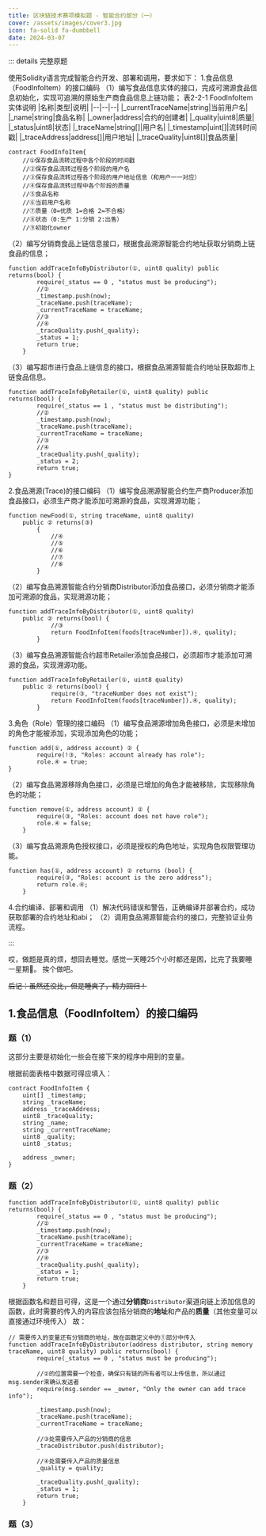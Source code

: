 ```yaml
---
title: 区块链技术赛项模拟题 - 智能合约部分（一）
cover: /assets/images/cover3.jpg
icon: fa-solid fa-dumbbell
date: 2024-03-07
---
```

::: details 完整原题

使用Solidity语言完成智能合约开发、部署和调用，要求如下：
1.食品信息（FoodInfoItem）的接口编码
（1）编写食品信息实体的接口，完成可溯源食品信息初始化，实现可追溯的原始生产商食品信息上链功能；
表2-2-1 FoodInfoItem实体说明
|名称|类型|说明|
|--|--|--|
|_currentTraceName|string|当前用户名|
|_name|string|食品名称|
|_owner|address|合约的创建者|
|_quality|uint8|质量|
|_status|uint8|状态|
|_traceName|string[]|用户名|
|_timestamp|uint[]|流转时间戳|
|_traceAddress|address[]|用户地址|
|_traceQuality|uint8[]|食品质量|

```solidity
contract FoodInfoItem{
    //①保存食品流转过程中各个阶段的时间戳
    //②保存食品流转过程各个阶段的用户名
    //③保存食品流转过程各个阶段的用户地址信息（和用户一一对应）
    //④保存食品流转过程中各个阶段的质量
    //⑤食品名称
    //⑥当前用户名称
    //⑦质量（0=优质 1=合格 2=不合格）
    //⑧状态（0:生产 1:分销 2:出售）
    //⑨初始化owner
```

（2）编写分销商食品上链信息接口，根据食品溯源智能合约地址获取分销商上链食品的信息； 

```solidity
function addTraceInfoByDistributor(①, uint8 quality) public returns(bool) {
        require(_status == 0 , "status must be producing");
        //②
        _timestamp.push(now);
        _traceName.push(traceName);
        _currentTraceName = traceName;
        //③
        //④
        _traceQuality.push(_quality);
        _status = 1;
        return true;
    }
```

（3）编写超市进行食品上链信息的接口，根据食品溯源智能合约地址获取超市上链食品信息。

```solidity
function addTraceInfoByRetailer(①, uint8 quality) public returns(bool) {
        require(_status == 1 , "status must be distributing");
        //②
        _timestamp.push(now);
        _traceName.push(traceName);
        _currentTraceName = traceName;
        //③
        //④
        _traceQuality.push(_quality);
        _status = 2;
        return true;
}
```

2.食品溯源(Trace)的接口编码
（1）编写食品溯源智能合约生产商Producer添加食品接口，必须生产商才能添加可溯源的食品，实现溯源功能；

```solidity
function newFood(①, string traceName, uint8 quality)
	public ② returns(③)
        {
            //④
            //⑤
            //⑥
            //⑦
            //⑧
        }
```

（2）编写食品溯源智能合约分销商Distributor添加食品接口，必须分销商才能添加可溯源的食品，实现溯源功能；

```solidity
function addTraceInfoByDistributor(①, uint8 quality)
	public ② returns(bool) {
            //③
            return FoodInfoItem(foods[traceNumber]).④, quality);
        }
```

（3）编写食品溯源智能合约超市Retailer添加食品接口，必须超市才能添加可溯源的食品，实现溯源功能。

```solidity
function addTraceInfoByRetailer(①, uint8 quality)
	public ② returns(bool) {
            require(③, "traceNumber does not exist");
            return FoodInfoItem(foods[traceNumber]).④, quality);
        }
```

3.角色（Role）管理的接口编码
（1）编写食品溯源增加角色接口，必须是未增加的角色才能被添加，实现添加角色的功能；

```solidity
function add(①, address account) ② {
        require(!③, "Roles: account already has role");
        role.④ = true;
}
```

（2）编写食品溯源移除角色接口，必须是已增加的角色才能被移除，实现移除角色的功能； 

```solidity
function remove(①, address account) ② {
        require(③, "Roles: account does not have role");
        role.④ = false;
    }
```

（3）编写食品溯源角色授权接口，必须是授权的角色地址，实现角色权限管理功能。

```solidity
function has(①, address account) ② returns (bool) {
        require(③, "Roles: account is the zero address");
        return role.④;
    }
```

4.合约编译、部署和调用
（1）解决代码错误和警告，正确编译并部署合约，成功获取部署的合约地址和abi；
（2）调用食品溯源智能合约的接口，完整验证业务流程。

:::

哎，做题是真的烦，想回去睡觉。感觉一天睡25个小时都还是困，比完了我要睡一星期🛌。
挨个做吧。

~~后记：虽然还没比，但是睡爽了，精力回归！~~


## 1.食品信息（FoodInfoItem）的接口编码

### 题（1）

这部分主要是初始化一些会在接下来的程序中用到的变量。

根据前面表格中数据可得应填入：

```solidity
contract FoodInfoItem {
    uint[] _timestamp;
    string _traceName;
    address _traceAddress;
    uint8 _traceQuality;
    string _name;
    string _currentTraceName;
    uint8 _quality;
    uint8 _status;

    address _owner;
}
```

### 题（2）

```solidity
function addTraceInfoByDistributor(①, uint8 quality) public returns(bool) {
        require(_status == 0 , "status must be producing");
        //②
        _timestamp.push(now);
        _traceName.push(traceName);
        _currentTraceName = traceName;
        //③
        //④
        _traceQuality.push(_quality);
        _status = 1;
        return true;
    }
```

根据函数名和题目可得，这是一个通过**分销商**`Distributor`渠道向链上添加信息的函数，此时需要的传入的内容应该包括分销商的**地址**和产品的**质量**（其他变量可以直接通过环境传入）
故：

```solidity
// 需要传入的变量还有分销商的地址，故在函数定义中的①部分中传入
function addTraceInfoByDistributor(address distributor, string memory traceName, uint8 quality) public returns(bool) {
        require(_status == 0 , "status must be producing");

        //②的位置需要一个检查，确保只有链的所有者可以上传信息，所以通过msg.sender来确认发送者
        require(msg.sender == _owner, "Only the owner can add trace info");

        _timestamp.push(now);
        _traceName.push(traceName);
        _currentTraceName = traceName;

        //③处需要传入产品的分销商的信息
        _traceDistributor.push(distributor);

        //④处需要传入产品的质量信息
        _quality = quality;

        _traceQuality.push(_quality);
        _status = 1;
        return true;
    }
```

### 题（3）